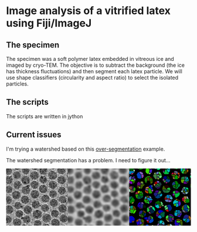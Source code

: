 # Image analysis of a vitrified latex using Fiji/ImageJ

## The specimen

The specimen was a soft polymer latex embedded in vitreous ice and imaged
by cryo-TEM. The objective is to subtract the background (the ice has thickness
fluctuations) and then segment each latex particle. We will use shape classifiers
(circularity and aspect ratio) to select the isolated particles.

## The scripts

The scripts are written in jython

## Current issues

I'm trying a watershed based on this [over-segmentation](https://imagej.net/Classic_Watershed)
example.

The watershed segmentation has a problem. I need to figure it out...

![Left: background subtracted, Middle: Gaussian Blur, Right: Classic Watershed Segmentation](issues/latex-montage.png)



